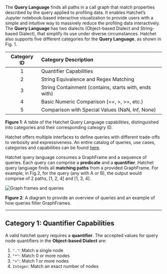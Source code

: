 The **Query Language** finds all paths in a call graph that match properties described by the query applied to profiling data. It enables Hatchet’s Jupyter notebook-based interactive visualization to provide users with a simple and intuitive way to massively reduce the profiling data interactively. The **Query Language** has two dialects (Object-based Dialect and String-based Dialect), that simplify its use under diverse circumstances. Hatchet also supports five different categories for the **Query Language**, as shown in Fig. 1.  

|Category ID|Category Description|
|:---------:|:-------------------|
|1          |Quantifier Capabilities|
|2          |String Equivalence and Regex Matching|
|3          |String Containment (contains, starts with, ends with)|
|4          |Basic Numeric Comparison (==, >, >=, etc.)|
|5          |Comparison with Special Values (NaN, Inf, None)|

**Figure 1**: A table of the Hatchet Query Language capabilities, distinguished into categories and their corresponding cateogry ID.

Hatchet offers multiple interfaces to define queries with different trade-offs to verbosity and expressiveness. An entire catalog of queries, use cases, categories and capabilities can be found [here](https://docs.google.com/spreadsheets/d/1fKNlHmDJdDbnE4jyMcaFqdnw6ZSaexgm33rOcVAj0do/edit#gid=0).

Hatchet query language consumes a GraphFrame and a sequence of queries. Each query can comprise a **predicate** and a **quantifier**. Hatchet query language finds all **matching paths** from a provided GraphFrame. For example, in Fig.2, for the query (any with A or B), the output would comprise of 2 paths, [1, 2, 4] and [1, 3, 4].

![Graph frames and queries](../common/images/hatchet_query_graphframe.png)

**Figure 2**: A diagram to provide an overview of queries and an example of how queries filter GraphFrames.

***

## Category 1: Quantifier Capabilities

A valid hatchet query requires a **quantifier**. The accepted values for query node quantifiers in the **Object-based Dialect** are:

1. `"."`: Match a single node
2. `"*"`: Match 0 or more nodes
3. `"+"`: Match 1 or more nodes
4. `Integer`: Match an exact number of nodes